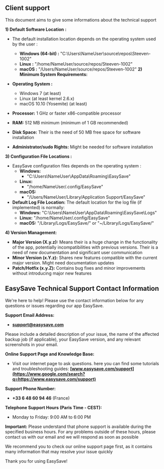 ## Client support

This document aims to give some informations about the technical support 

**1) Default Software Location :**

* The default installation location depends on the operating system used by the user : 
    * **Windows (64-bit) :** "C:\Users\NameUser\source\repos\Steeven-1002"
    * **Linux :** "/home/NameUser/source/repos/Steeven-1002"
    * **macOS :** "/Users/NameUser/source/repos/Steeven-1002"
**2) Minimum System Requirements:**

* **Operating System :**
    * Windows 7 (at least)
    * Linux (at least kernel 2.6.x)
    * macOS 10.10 (Yosemite) (at least)
* **Processor:** 1 GHz or faster x86-compatible processor
* **RAM:** 512 MB minimum (minimum of 1 GB recommended)
* **Disk Space:** Their is the need of 50 MB free space for software installation
* **Administrator/sudo Rights:** Might be needed for software installation

**3) Configuration File Locations :**

* EasySave configuration files depends on the operating system :
    * **Windows:**
        * "C:\Users\NameUser\AppData\Roaming\EasySave" 
    * **Linux:**
        * "/home/NameUser/.config/EasySave" 
    * **macOS:**
        * "/Users/NameUser/Library/Application Support/EasySave" 
* **Default Log File Location:** The default location for the log file (if implemented) is normally:
    * **Windows:** "C:\Users\NameUser\AppData\Roaming\EasySave\Logs"
    * **Linux:** "/home/NameUser/.config/EasySave"
    * **macOS:** "/Library/Logs/EasySave/" or "~/Library/Logs/EasySave/"

**4) Version Management:**

* **Major Version (X.y.z):** Means their is a huge change in the functionality of the app, potentially incompatibilities with previous versions. Their is a need of new documentation and significant user communication
* **Minor Version (x.Y.z):** Shares new features compatible with the current major version. Might need documentation updates
* **Patch/Hotfix (x.y.Z):** Contains bug fixes and minor improvements without introducing major new features



## EasySave Technical Support Contact Information

We're here to help! Please use the contact information below for any questions or issues regarding our app EasySave.

**Support Email Address:**

  * **support@easysave.com**

Please include a detailed description of your issue, the name of the affected backup job (if applicable), your EasySave version, and any relevant screenshots in your email.

**Online Support Page and Knowledge Base:**

  * Visit our internet page to ask questions. here you can find some tutorials and troubleshooting guides: **[www.easysave.com/support](https://www.google.com/search?q=https://www.easysave.com/support)**

**Support Phone Number:**

  * **+33 6 48 60 94 46** (France)

**Telephone Support Hours (Paris Time - CEST):**

  * Monday to Friday: 9:00 AM to 6:00 PM

**Important:** Please understand that phone support is available during the specified business hours. For any problems outside of these hours, please contact us with our email  and we will respond as soon as possible

We recommend you to  check our online support page first, as it contains many information that may resolve your issue quickly

Thank you for using EasySave!
